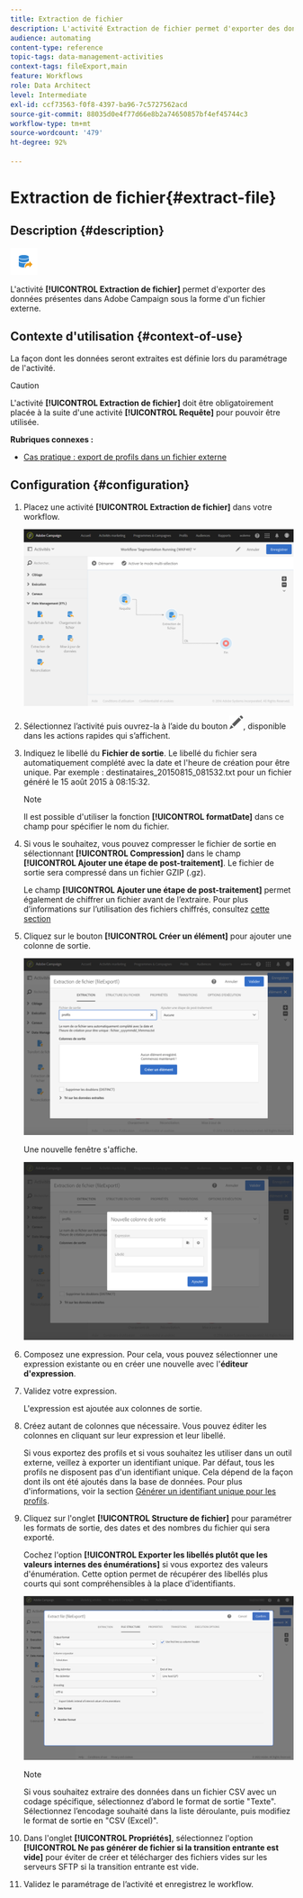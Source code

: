 ```yaml
---
title: Extraction de fichier
description: L'activité Extraction de fichier permet d'exporter des données présentes dans Adobe Campaign sous la forme d'un fichier externe.
audience: automating
content-type: reference
topic-tags: data-management-activities
context-tags: fileExport,main
feature: Workflows
role: Data Architect
level: Intermediate
exl-id: ccf73563-f0f8-4397-ba96-7c5727562acd
source-git-commit: 88035d0e4f77d66e8b2a74650857bf4ef45744c3
workflow-type: tm+mt
source-wordcount: '479'
ht-degree: 92%

---
```


# Extraction de fichier{#extract-file}

## Description {#description}

![](assets/export.png)

L&#39;activité **[!UICONTROL Extraction de fichier]** permet d&#39;exporter des données présentes dans Adobe Campaign sous la forme d&#39;un fichier externe.

## Contexte d&#39;utilisation  {#context-of-use}

La façon dont les données seront extraites est définie lors du paramétrage de l&#39;activité.

>[!CAUTION]
>
>L&#39;activité **[!UICONTROL Extraction de fichier]** doit être obligatoirement placée à la suite d&#39;une activité **[!UICONTROL Requête]** pour pouvoir être utilisée.

**Rubriques connexes :**

* [Cas pratique : export de profils dans un fichier externe](../../automating/using/exporting-profiles-in-file.md)

## Configuration {#configuration}

1. Placez une activité **[!UICONTROL Extraction de fichier]** dans votre workflow.

   ![](assets/wkf_data_export1.png)

1. Sélectionnez l’activité puis ouvrez-la à l’aide du bouton ![](assets/edit_darkgrey-24px.png), disponible dans les actions rapides qui s’affichent.
1. Indiquez le libellé du **Fichier de sortie**. Le libellé du fichier sera automatiquement complété avec la date et l&#39;heure de création pour être unique. Par exemple : destinataires_20150815_081532.txt pour un fichier généré le 15 août 2015 à 08:15:32.

   >[!NOTE]
   >
   >Il est possible d&#39;utiliser la fonction **[!UICONTROL formatDate]** dans ce champ pour spécifier le nom du fichier.

1. Si vous le souhaitez, vous pouvez compresser le fichier de sortie en sélectionnant **[!UICONTROL Compression]** dans le champ **[!UICONTROL Ajouter une étape de post-traitement]**. Le fichier de sortie sera compressé dans un fichier GZIP (.gz).

   Le champ **[!UICONTROL Ajouter une étape de post-traitement]** permet également de chiffrer un fichier avant de l’extraire. Pour plus d’informations sur l’utilisation des fichiers chiffrés, consultez [cette section](../../automating/using/managing-encrypted-data.md)

1. Cliquez sur le bouton **[!UICONTROL Créer un élément]** pour ajouter une colonne de sortie.

   ![](assets/wkf_data_export2.png)

   Une nouvelle fenêtre s&#39;affiche.

   ![](assets/wkf_data_export3.png)

1. Composez une expression. Pour cela, vous pouvez sélectionner une expression existante ou en créer une nouvelle avec l&#39;**éditeur d&#39;expression**.
1. Validez votre expression.

   L&#39;expression est ajoutée aux colonnes de sortie.

1. Créez autant de colonnes que nécessaire. Vous pouvez éditer les colonnes en cliquant sur leur expression et leur libellé.

   Si vous exportez des profils et si vous souhaitez les utiliser dans un outil externe, veillez à exporter un identifiant unique. Par défaut, tous les profils ne disposent pas d&#39;un identifiant unique. Cela dépend de la façon dont ils ont été ajoutés dans la base de données. Pour plus d&#39;informations, voir la section [Générer un identifiant unique pour les profils](../../developing/using/configuring-the-resource-s-data-structure.md#generating-a-unique-id-for-profiles-and-custom-resources).

1. Cliquez sur l&#39;onglet **[!UICONTROL Structure de fichier]** pour paramétrer les formats de sortie, des dates et des nombres du fichier qui sera exporté.

   Cochez l&#39;option **[!UICONTROL Exporter les libellés plutôt que les valeurs internes des énumérations]** si vous exportez des valeurs d&#39;énumération. Cette option permet de récupérer des libellés plus courts qui sont compréhensibles à la place d&#39;identifiants.

   ![](assets/extract-file-file-structure.png)

   >[!NOTE]
   >
   >Si vous souhaitez extraire des données dans un fichier CSV avec un codage spécifique, sélectionnez d’abord le format de sortie &quot;Texte&quot;. Sélectionnez l’encodage souhaité dans la liste déroulante, puis modifiez le format de sortie en &quot;CSV (Excel)&quot;.

1. Dans l&#39;onglet **[!UICONTROL Propriétés]**, sélectionnez l&#39;option **[!UICONTROL Ne pas générer de fichier si la transition entrante est vide]** pour éviter de créer et télécharger des fichiers vides sur les serveurs SFTP si la transition entrante est vide.
1. Validez le paramétrage de l’activité et enregistrez le workflow.
